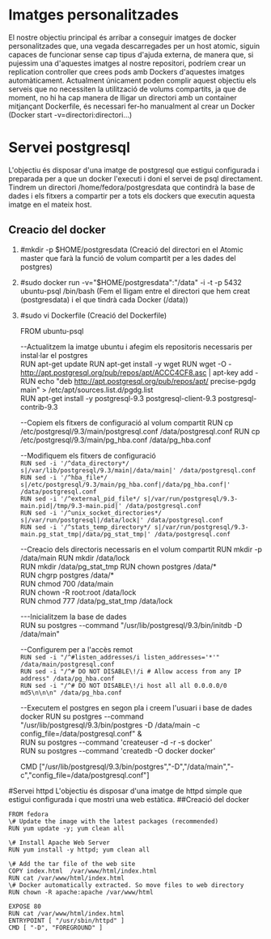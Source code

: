 # Imatges personalitzades
El nostre objectiu principal és arribar a conseguir imatges de docker personalitzades que, una vegada descarregades per un host atomic, siguin capaces de funcionar sense cap tipus d'ajuda externa, de manera que, si pujessim una d'aquestes imatges al nostre repositori, podríem crear un replication controller que crees pods amb Dockers d'aquestes imatges automàticament.
Actualment únicament poden complir aquest objectiu els serveis que no necessiten la utilització de volums compartits, ja que de moment, no hi ha cap manera de lligar un directori amb un container mitjançant Dockerfile, és necessari fer-ho manualment al crear un Docker (Docker start -v=directori:directori...)

# Servei postgresql
L'objectiu és disposar d'una imatge de postgresql que estigui configurada i preparada per a que un docker l'executi i doni el servei de psql directament.
Tindrem un directori /home/fedora/postgresdata que contindrà la base de dades i els fitxers a compartir per a tots els dockers que executin aquesta imatge en el mateix host.
## Creacio del docker
1. \#mkdir -p $HOME/postgresdata (Creació del directori en el Atomic master que farà la funció de volum compartit per a les dades del postgres)
2. \#sudo docker run -v="$HOME/postgresdata":"/data" -i -t -p 5432 ubuntu-psql /bin/bash (Fem el lligam entre el directori que hem creat (postgresdata) i el que tindrà cada Docker (/data))
3. \#sudo vi Dockerfile (Creació del Dockerfile)
	
	FROM ubuntu-psql	
	
	--Actualitzem la imatge ubuntu i afegim els repositoris necessaris per instal·lar el postgres	
	RUN apt-get update
	RUN apt-get install -y wget	
	RUN wget -O - http://apt.postgresql.org/pub/repos/apt/ACCC4CF8.asc | apt-key add -	
	RUN echo "deb http://apt.postgresql.org/pub/repos/apt/ precise-pgdg main" > /etc/apt/sources.list.d/pgdg.list	
	RUN apt-get install -y postgresql-9.3 postgresql-client-9.3 postgresql-contrib-9.3	
	
	--Copiem els fitxers de configuració al volum compartit
	RUN cp /etc/postgresql/9.3/main/postgresql.conf /data/postgresql.conf
	RUN cp /etc/postgresql/9.3/main/pg_hba.conf /data/pg_hba.conf

	--Modifiquem els fitxers de configuració	
	```RUN sed -i '/^data_directory*/ s|/var/lib/postgresql/9.3/main|/data/main|' /data/postgresql.conf```	
	```RUN sed -i '/^hba_file*/ s|/etc/postgresql/9.3/main/pg_hba.conf|/data/pg_hba.conf|' /data/postgresql.conf```			
	```RUN sed -i '/^external_pid_file*/ s|/var/run/postgresql/9.3-main.pid|/tmp/9.3-main.pid|' /data/postgresql.conf```	
	```RUN sed -i '/^unix_socket_directories*/ s|/var/run/postgresql|/data/lock|' /data/postgresql.conf```		
	```RUN sed -i '/^stats_temp_directory*/ s|/var/run/postgresql/9.3-main.pg_stat_tmp|/data/pg_stat_tmp|' /data/postgresql.conf```	
	
	--Creacio dels directoris necessaris en el volum compartit
	RUN mkdir -p /data/main	
	RUN mkdir /data/lock	
	RUN mkdir /data/pg_stat_tmp	
	RUN chown postgres /data/*	
	RUN chgrp postgres /data/*	
	RUN chmod 700 /data/main	
	RUN chown -R root:root /data/lock	
	RUN chmod 777 /data/pg_stat_tmp /data/lock	
	
	---Inicialitzem la base de dades	
	RUN su postgres --command  "/usr/lib/postgresql/9.3/bin/initdb -D /data/main"
	
	--Configurem per a l'accès remot	
	```RUN sed -i "/^#listen_addresses/i listen_addresses='*'" /data/main/postgresql.conf```	
	```RUN sed -i "/^# DO NOT DISABLE\!/i # Allow access from any IP address" /data/pg_hba.conf```	
	```RUN sed -i "/^# DO NOT DISABLE\!/i host all all 0.0.0.0/0 md5\n\n\n" /data/pg_hba.conf```	
	
	--Executem el postgres en segon pla i creem l'usuari i base de dades docker
	RUN su postgres --command "/usr/lib/postgresql/9.3/bin/postgres -D /data/main -c config_file=/data/postgresql.conf" &	
	RUN su postgres --command 'createuser -d -r -s docker'	
	RUN su postgres --command 'createdb -O docker docker'	

	CMD ["/usr/lib/postgresql/9.3/bin/postgres","-D","/data/main","-c","config_file=/data/postgresql.conf"]	

#Servei httpd
L'objectiu és disposar d'una imatge de httpd simple que estigui configurada i que mostri una web estàtica.
##Creació del docker

	FROM fedora		
	\# Update the image with the latest packages (recommended)	
	RUN yum update -y; yum clean all
	
	\# Install Apache Web Server	
	RUN yum install -y httpd; yum clean all
	
	\# Add the tar file of the web site		
	COPY index.html  /var/www/html/index.html	
	RUN cat /var/www/html/index.html	
	\# Docker automatically extracted. So move files to web directory	
	RUN chown -R apache:apache /var/www/html	
		
	EXPOSE 80	
	RUN cat /var/www/html/index.html	
	ENTRYPOINT [ "/usr/sbin/httpd" ]	
	CMD [ "-D", "FOREGROUND" ]	


